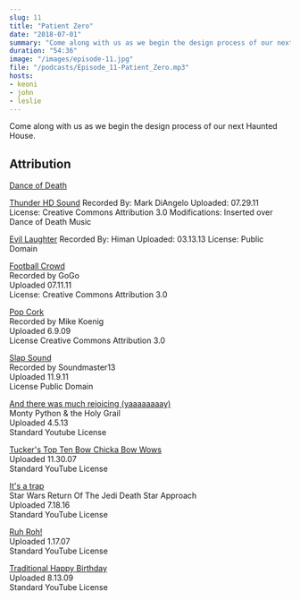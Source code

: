 ```yaml
---
slug: 11 
title: "Patient Zero"
date: "2018-07-01"
summary: "Come along with us as we begin the design process of our next Haunted House."
duration: "54:36"
image: "/images/episode-11.jpg"
file: "/podcasts/Episode_11-Patient_Zero.mp3"
hosts:
- keoni
- john
- leslie
---
```


Come along with us as we begin the design process of our next Haunted House.


## Attribution
[Dance of Death](http://www.purple-planet.com/)

[Thunder HD Sound](http://soundbible.com/1913-Thunder-HD.html)
Recorded By: Mark DiAngelo
Uploaded: 07.29.11
License: Creative Commons Attribution 3.0
Modifications: Inserted over Dance of Death Music

[Evil Laughter](http://soundbible.com/2054-Evil-Laugh-Male-9.html)
Recorded By: Himan
Uploaded: 03.13.13
License: Public Domain

[Football Crowd](http://soundbible.com/1882-Football-Crowd.html)  
Recorded by GoGo  
Uploaded 07.11.11  
License: Creative Commons Attribution 3.0
 
[Pop Cork](http://soundbible.com/533-Pop-Cork.html)  
Recorded by Mike Koenig  
Uploaded 6.9.09  
License Creative Commons Attribution 3.0
 
[Slap Sound](http://soundbible.com/1948-Slap.html)  
Recorded by Soundmaster13  
Uploaded 11.9.11  
License Public Domain
 
[And there was much rejoicing (yaaaaaaaay)](https://www.youtube.com/watch?v=yciX2meIkXI)  
Monty Python & the Holy Grail  
Uploaded 4.5.13  
Standard Youtube License

[Tucker's Top Ten Bow Chicka Bow Wows](https://www.youtube.com/watch?v=k5wfusuQKcs)  
Uploaded 11.30.07  
Standard YouTube License  
 
[It's a trap](https://www.youtube.com/watch?v=wk-6DPrcMv4)  
Star Wars Return Of The Jedi Death Star Approach  
Uploaded 7.18.16  
Standard YouTube License
 
[Ruh Roh!](https://www.youtube.com/watch?v=YmDugcG8KrU)  
Uploaded 1.17.07  
Standard YouTube License
 
[Traditional Happy Birthday](https://www.youtube.com/watch?v=O_Q76SBt4D)  
Uploaded 8.13.09  
Standard YouTube License

